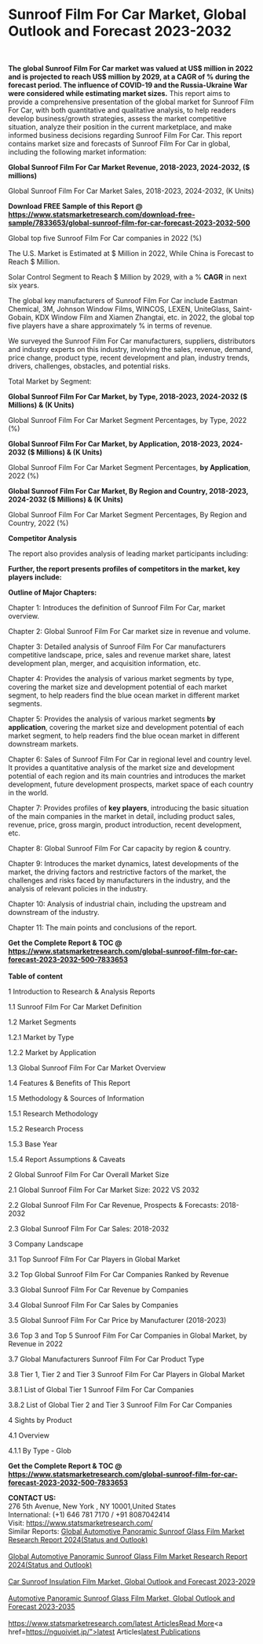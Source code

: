 <h1>Sunroof Film For Car Market, Global Outlook and Forecast 2023-2032</h1><br/><p><strong>The global Sunroof Film For Car market was valued at US$ million in 2022 and is projected to reach US$ million by 2029, at a <strong>CAGR</strong> of % during the forecast period. The influence of COVID-19 and the Russia-Ukraine War were considered while estimating market sizes.</strong> This report aims to provide a comprehensive presentation of the global market for Sunroof Film For Car, with both quantitative and qualitative analysis, to help readers develop business/growth strategies, assess the market competitive situation, analyze their position in the current marketplace, and make informed business decisions regarding Sunroof Film For Car. This report contains market size and forecasts of Sunroof Film For Car in global, including the following market information:</p><p><strong>Global Sunroof Film For Car Market Revenue, 2018-2023, 2024-2032, ($ millions)</strong></p><p>Global Sunroof Film For Car Market Sales, 2018-2023, 2024-2032, (K Units)</p><p><strong>Download FREE Sample of this Report @ <a href="https://www.statsmarketresearch.com/download-free-sample/7833653/global-sunroof-film-for-car-forecast-2023-2032-500">https://www.statsmarketresearch.com/download-free-sample/7833653/global-sunroof-film-for-car-forecast-2023-2032-500</a></strong></p><p>Global top five Sunroof Film For Car companies in 2022 (%)</p><p>The U.S. Market is Estimated at $ Million in 2022, While China is Forecast to Reach $ Million.</p><p>Solar Control Segment to Reach $ Million by 2029, with a % <strong>CAGR</strong> in next six years.</p><p>The global key manufacturers of Sunroof Film For Car include Eastman Chemical, 3M, Johnson Window Films, WINCOS, LEXEN, UniteGlass, Saint-Gobain, KDX Window Film and Xiamen Zhangtai, etc. in 2022, the global top five players have a share approximately % in terms of revenue.</p><p>We surveyed the Sunroof Film For Car manufacturers, suppliers, distributors and industry experts on this industry, involving the sales, revenue, demand, price change, product type, recent development and plan, industry trends, drivers, challenges, obstacles, and potential risks.</p><p>Total Market by Segment:</p><p><strong>Global Sunroof Film For Car Market, by Type, 2018-2023, 2024-2032 ($ Millions) & (K Units)</strong></p><p>Global Sunroof Film For Car Market Segment Percentages, by Type, 2022 (%)</p><p><strong>Global Sunroof Film For Car Market, <strong>by Application</strong>, 2018-2023, 2024-2032 ($ Millions) & (K Units)</strong></p><p>Global Sunroof Film For Car Market Segment Percentages, <strong>by Application</strong>, 2022 (%)</p><p><strong>Global Sunroof Film For Car Market, By Region and Country, 2018-2023, 2024-2032 ($ Millions) & (K Units)</strong></p><p>Global Sunroof Film For Car Market Segment Percentages, By Region and Country, 2022 (%)</p><p><strong>Competitor Analysis</strong></p><p>The report also provides analysis of leading market participants including:</p><p><strong>Further, the report presents profiles of competitors in the market, <strong>key players</strong> include:</strong></p><p><strong>Outline of Major Chapters:</strong></p><p>Chapter 1: Introduces the definition of Sunroof Film For Car, market overview.</p><p>Chapter 2: Global Sunroof Film For Car market size in revenue and volume.</p><p>Chapter 3: Detailed analysis of Sunroof Film For Car manufacturers competitive landscape, price, sales and revenue market share, latest development plan, merger, and acquisition information, etc.</p><p>Chapter 4: Provides the analysis of various market segments by type, covering the market size and development potential of each market segment, to help readers find the blue ocean market in different market segments.</p><p>Chapter 5: Provides the analysis of various market segments <strong>by application</strong>, covering the market size and development potential of each market segment, to help readers find the blue ocean market in different downstream markets.</p><p>Chapter 6: Sales of Sunroof Film For Car in regional level and country level. It provides a quantitative analysis of the market size and development potential of each region and its main countries and introduces the market development, future development prospects, market space of each country in the world.</p><p>Chapter 7: Provides profiles of <strong>key players</strong>, introducing the basic situation of the main companies in the market in detail, including product sales, revenue, price, gross margin, product introduction, recent development, etc.</p><p>Chapter 8: Global Sunroof Film For Car capacity by region & country.</p><p>Chapter 9: Introduces the market dynamics, latest developments of the market, the driving factors and restrictive factors of the market, the challenges and risks faced by manufacturers in the industry, and the analysis of relevant policies in the industry.</p><p>Chapter 10: Analysis of industrial chain, including the upstream and downstream of the industry.</p><p>Chapter 11: The main points and conclusions of the report.</p><div><b>Get the Complete Report & TOC @ <a href="https://www.statsmarketresearch.com/global-sunroof-film-for-car-forecast-2023-2032-500-7833653">https://www.statsmarketresearch.com/global-sunroof-film-for-car-forecast-2023-2032-500-7833653</a></b></div><br><b>Table of content</b><p>1 Introduction to Research & Analysis Reports<br />
 
  1.1 Sunroof Film For Car Market Definition<br />
 
  1.2 Market Segments<br />
 
  1.2.1 Market by Type<br />
 
  1.2.2 Market by Application<br />
 
  1.3 Global Sunroof Film For Car Market Overview<br />
 
  1.4 Features & Benefits of This Report<br />
 
  1.5 Methodology & Sources of Information<br />
 
  1.5.1 Research Methodology<br />
 
  1.5.2 Research Process<br />
 
  1.5.3 Base Year<br />
 
  1.5.4 Report Assumptions & Caveats<br />
 
 2 Global Sunroof Film For Car Overall Market Size<br />
 
  2.1 Global Sunroof Film For Car Market Size: 2022 VS 2032<br />
 
  2.2 Global Sunroof Film For Car Revenue, Prospects & Forecasts: 2018-2032<br />
 
  2.3 Global Sunroof Film For Car Sales: 2018-2032<br />
 
 3 Company Landscape<br />
 
  3.1 Top Sunroof Film For Car Players in Global Market<br />
 
  3.2 Top Global Sunroof Film For Car Companies Ranked by Revenue<br />
 
  3.3 Global Sunroof Film For Car Revenue by Companies<br />
 
  3.4 Global Sunroof Film For Car Sales by Companies<br />
 
  3.5 Global Sunroof Film For Car Price by Manufacturer (2018-2023)<br />
 
  3.6 Top 3 and Top 5 Sunroof Film For Car Companies in Global Market, by Revenue in 2022<br />
 
  3.7 Global Manufacturers Sunroof Film For Car Product Type<br />
 
  3.8 Tier 1, Tier 2 and Tier 3 Sunroof Film For Car Players in Global Market<br />
 
  3.8.1 List of Global Tier 1 Sunroof Film For Car Companies<br />
 
  3.8.2 List of Global Tier 2 and Tier 3 Sunroof Film For Car Companies<br />
 
 4 Sights by Product<br />
 
  4.1 Overview<br />
 
  4.1.1 By Type - Glob<br><div><b>Get the Complete Report & TOC @ <a href="https://www.statsmarketresearch.com/global-sunroof-film-for-car-forecast-2023-2032-500-7833653">https://www.statsmarketresearch.com/global-sunroof-film-for-car-forecast-2023-2032-500-7833653</a></b></div></p> <b>CONTACT US:</b><br>276 5th Avenue, New York , NY 10001,United States<br>International: (+1) 646 781 7170 / +91 8087042414<br>Visit: <a href="https://www.statsmarketresearch.com/">https://www.statsmarketresearch.com/</a><br>Similar Reports: <a href="https://www.statsmarketresearch.com/global-sunroof-film-for-car-forecast-2023-2032-500-7833653">Global Automotive Panoramic Sunroof Glass Film Market Research Report 2024(Status and Outlook)</a><br/><br/><a href="https://www.statsmarketresearch.com/global-sunroof-film-for-car-forecast-2023-2032-500-7833653">Global Automotive Panoramic Sunroof Glass Film Market Research Report 2024(Status and Outlook)</a><br/><br/><a href="https://www.statsmarketresearch.com/global-sunroof-film-for-car-forecast-2023-2032-500-7833653">Car Sunroof Insulation Film Market, Global Outlook and Forecast 2023-2029</a><br/><br/><a href="https://www.statsmarketresearch.com/global-sunroof-film-for-car-forecast-2023-2032-500-7833653">Automotive Panoramic Sunroof Glass Film Market, Global Outlook and Forecast 2023-2035</a><br/><br/><a href="https://gyeongbokgung.com">https://www.statsmarketresearch.com/</a><a href="https://hallyeomaritime.com">latest Articles</a><a href="https://jingwansa.com">Read More</a><a href=https://nguoiviet.jp/">latest Articles</a><a href="https://www.intelmarketresearch.com/">latest Publications</a>